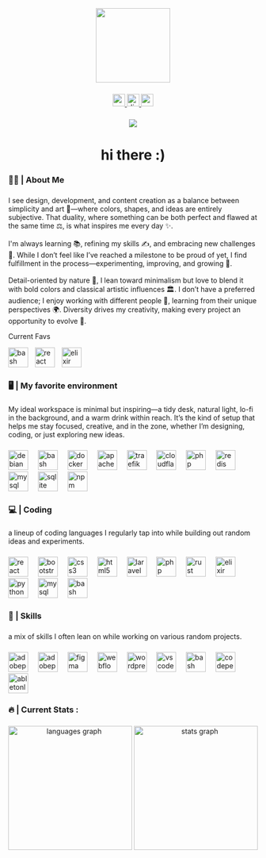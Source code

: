 <div align="center">
  <img height="150" src="https://media3.giphy.com/media/v1.Y2lkPTc5MGI3NjExamJjMDhxZ2pidWRucjdpNmk0amo5aXppa3RzYWd6bTVldjYzYnl5dyZlcD12MV9pbnRlcm5hbF9naWZfYnlfaWQmY3Q9Zw/QDjpIL6oNCVZ4qzGs7/giphy.gif"  />
</div>

###

<div align="center">
  <a href="https://medium.com/@alessgorgo" target="_blank">
    <img src="https://img.shields.io/static/v1?message=Medium&logo=medium&label=&color=12100E&logoColor=white&labelColor=&style=for-the-badge" height="25" alt="medium logo"  />
  </a>
  <a href="https://discordapp.com/users/351808783665594380" target="_blank">
    <img src="https://img.shields.io/static/v1?message=Discord&logo=discord&label=&color=7289DA&logoColor=white&labelColor=&style=for-the-badge" height="25" alt="discord logo"  />
  </a>
  <a href="https://unsplash.com/it/@aleksgraphics" target="_blank">
    <img src="https://img.shields.io/static/v1?message=Unsplash&logo=unsplash&label=&color=111&logoColor=white&labelColor=&style=for-the-badge" height="25" alt="unsplash logo"  />
  </a>
</div>

###

<div align="center">
  <img src="https://visitor-badge.laobi.icu/badge?page_id=alessgorgo.alessgorgo&"  />
</div>

###

<h1 align="center">hi there :)</h1>

###

<h3 align="left">✍🏻 | About Me</h3>

###

<p align="left">I see design, development, and content creation as a balance between simplicity and art 🎨—where colors, shapes, and ideas are entirely subjective. That duality, where something can be both perfect and flawed at the same time ⚖️, is what inspires me every day ✨.<br><br>I'm always learning 📚, refining my skills ✍️, and embracing new challenges 🚀. While I don’t feel like I’ve reached a milestone to be proud of yet, I find fulfillment in the process—experimenting, improving, and growing 🌱.<br><br>Detail-oriented by nature 🧐, I lean toward minimalism but love to blend it with bold colors and classical artistic influences 🏛️. I don’t have a preferred audience; I enjoy working with different people 🤝, learning from their unique perspectives 🌍. Diversity drives my creativity, making every project an opportunity to evolve 🔁.</p>

<div align="left">
  <p>Current Favs</p>
  <img src="https://cdn.simpleicons.org/gnubash/4EAA25" height="40" alt="bash logo"  />
  <img width="6" />
  <img src="https://cdn.simpleicons.org/react/61DAFB" height="40" alt="react logo"  />
  <img width="6" />
  <img src="https://cdn.simpleicons.org/elixir/4B275F" height="40" alt="elixir logo"  />
  <img width="6" />
</div>

###

<h3 align="left">🖥️ | My favorite environment</h3>

###

<p align="left">My ideal workspace is minimal but inspiring—a tidy desk, natural light, lo-fi in the background, and a warm drink within reach. It’s the kind of setup that helps me stay focused, creative, and in the zone, whether I’m designing, coding, or just exploring new ideas.</p>

###

<div align="left">
  <img src="https://cdn.simpleicons.org/debian/A81D33" height="40" alt="debian logo"  />
  <img width="12" />
  <img src="https://cdn.simpleicons.org/gnubash/4EAA25" height="40" alt="bash logo"  />
  <img width="12" />
  <img src="https://cdn.simpleicons.org/docker/2496ED" height="40" alt="docker logo"  />
  <img width="12" />
  <img src="https://cdn.simpleicons.org/apache/D22128" height="40" alt="apache logo"  />
  <img width="12" />
  <img src="https://cdn.simpleicons.org/traefikproxy/3776AB" height="40" alt="traefik logo"  />
  <img width="12" />
  <img src="https://cdn.simpleicons.org/cloudflare/F38020" height="40" alt="cloudflare logo"  />
  <img width="12" />
  <img src="https://cdn.simpleicons.org/php/777BB4" height="40" alt="php logo"  />
  <img width="12" />
  <img src="https://cdn.simpleicons.org/redis/DC382D" height="40" alt="redis logo"  />
  <img width="12" />
  <img src="https://cdn.jsdelivr.net/gh/devicons/devicon/icons/mysql/mysql-original.svg" height="40" alt="mysql logo"  />
  <img width="12" />
  <img src="https://cdn.simpleicons.org/sqlite/003B57" height="40" alt="sqlite logo"  />
  <img width="12" />
  <img src="https://cdn.simpleicons.org/npm/CB3837" height="40" alt="npm logo"  />
</div>

###

<h3 align="left">💻 | Coding</h3>

###

<p align="left">a lineup of coding languages I regularly tap into while building out random ideas and experiments.</p>

###

<div align="left">
  <img src="https://cdn.simpleicons.org/react/61DAFB" height="40" alt="react logo"  />
  <img width="12" />
  <img src="https://cdn.simpleicons.org/bootstrap/7952B3" height="40" alt="bootstrap logo"  />
  <img width="12" />
  <img src="https://cdn.simpleicons.org/css3/1572B6" height="40" alt="css3 logo"  />
  <img width="12" />
  <img src="https://cdn.simpleicons.org/html5/E34F26" height="40" alt="html5 logo"  />
  <img width="12" />
  <img src="https://cdn.simpleicons.org/laravel/FF2D20" height="40" alt="laravel logo"  />
  <img width="12" />
  <img src="https://cdn.simpleicons.org/php/777BB4" height="40" alt="php logo"  />
  <img width="12" />
  <img src="https://cdn.simpleicons.org/rust/0f0f0f" height="40" alt="rust logo"  />
  <img width="12" />
  <img src="https://cdn.simpleicons.org/elixir/4B275F" height="40" alt="elixir logo"  />
  <img width="12" />
  <img src="https://cdn.simpleicons.org/python/3776AB" height="40" alt="python logo"  />
  <img width="12" />
  <img src="https://cdn.jsdelivr.net/gh/devicons/devicon/icons/mysql/mysql-original.svg" height="40" alt="mysql logo"  />
  <img width="12" />
  <img src="https://cdn.simpleicons.org/gnubash/4EAA25" height="40" alt="bash logo"  />
  <img width="12" />
</div>

###

<h3 align="left">🔖 | Skills</h3>

###

<p align="left">a mix of skills I often lean on while working on various random projects.</p>

###

<div align="left">
  <img src="https://skillicons.dev/icons?i=ps" height="40" alt="adobephotoshop logo"  />
  <img width="12" />
  <img src="https://skillicons.dev/icons?i=pr" height="40" alt="adobepremierepro logo"  />
  <img width="12" />
  <img src="https://skillicons.dev/icons?i=figma" height="40" alt="figma logo"  />
  <img width="12" />
  <img src="https://skillicons.dev/icons?i=webflow" height="40" alt="webflow logo"  />
  <img width="12" />
  <img src="https://skillicons.dev/icons?i=wordpress" height="40" alt="wordpress logo"  />
  <img width="12" />
  <img src="https://skillicons.dev/icons?i=vscode" height="40" alt="vscode logo"  />
  <img width="12" />
  <img src="https://skillicons.dev/icons?i=bash" height="40" alt="bash logo"  />
  <img width="12" />
  <img src="https://skillicons.dev/icons?i=codepen" height="40" alt="codepen logo"  />
  <img width="12" />
  <img src="https://skillicons.dev/icons?i=ableton" height="40" alt="abletonlive logo"  />
</div>

###

<h3 align="left">🔥 | Current Stats :</h3>

###

<div align="center">
  <img src="https://github-readme-stats.vercel.app/api/top-langs?username=alessgorgo&locale=en&hide_title=false&layout=compact&card_width=320&langs_count=5&theme=nord&hide_border=true&order=2" height="250" alt="languages graph"  />
  <img src="https://github-readme-stats.vercel.app/api?username=alessgorgo&hide_title=true&hide_rank=false&show_icons=true&include_all_commits=true&count_private=true&disable_animations=false&theme=nord&locale=en&hide_border=true&order=1" height="250" alt="stats graph"  />
</div>

###

